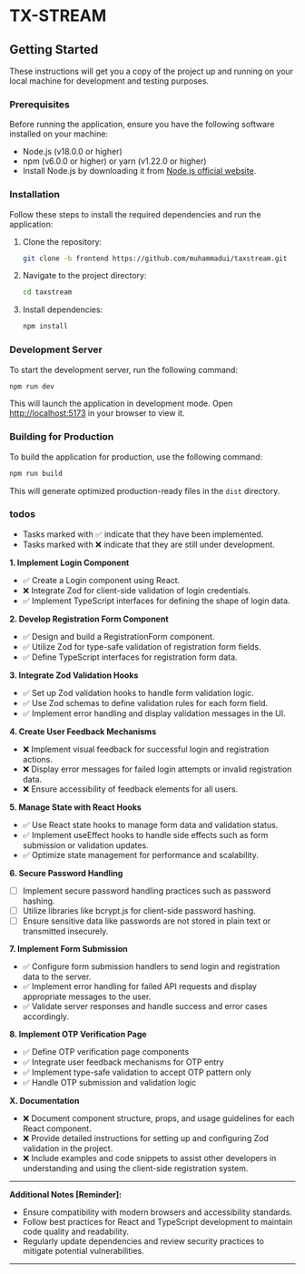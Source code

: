# TX-STREAM

## Getting Started

These instructions will get you a copy of the project up and running on your local machine for development and testing purposes.

### Prerequisites

Before running the application, ensure you have the following software installed on your machine:

- Node.js (v18.0.0 or higher)
- npm (v6.0.0 or higher) or yarn (v1.22.0 or higher)
- Install Node.js by downloading it from [Node.js official website](https://nodejs.org/).

### Installation

Follow these steps to install the required dependencies and run the application:

1. Clone the repository:

   ```bash
   git clone -b frontend https://github.com/muhammadui/taxstream.git
   ```

2. Navigate to the project directory:

   ```bash
   cd taxstream
   ```

3. Install dependencies:

   ```bash
   npm install
   ```

### Development Server

To start the development server, run the following command:

```bash
npm run dev
```

This will launch the application in development mode. Open [http://localhost:5173](http://localhost:5173) in your browser to view it.

### Building for Production

To build the application for production, use the following command:

```bash
npm run build
```

This will generate optimized production-ready files in the `dist` directory.

### todos

- Tasks marked with ✅ indicate that they have been implemented.
- Tasks marked with ❌ indicate that they are still under development.

**1. Implement Login Component**

- ✅ Create a Login component using React.
- ❌ Integrate Zod for client-side validation of login credentials.
- ✅ Implement TypeScript interfaces for defining the shape of login data.

**2. Develop Registration Form Component**

- ✅ Design and build a RegistrationForm component.
- ✅ Utilize Zod for type-safe validation of registration form fields.
- ✅ Define TypeScript interfaces for registration form data.

**3. Integrate Zod Validation Hooks**

- ✅ Set up Zod validation hooks to handle form validation logic.
- ✅ Use Zod schemas to define validation rules for each form field.
- ✅ Implement error handling and display validation messages in the UI.

**4. Create User Feedback Mechanisms**

- ❌ Implement visual feedback for successful login and registration actions.
- ❌ Display error messages for failed login attempts or invalid registration data.
- ❌ Ensure accessibility of feedback elements for all users.

**5. Manage State with React Hooks**

- ✅ Use React state hooks to manage form data and validation status.
- ✅ Implement useEffect hooks to handle side effects such as form submission or validation updates.
- ✅ Optimize state management for performance and scalability.

**6. Secure Password Handling**

- [ ] Implement secure password handling practices such as password hashing.
- [ ] Utilize libraries like bcrypt.js for client-side password hashing.
- [ ] Ensure sensitive data like passwords are not stored in plain text or transmitted insecurely.

**7. Implement Form Submission**

- ✅ Configure form submission handlers to send login and registration data to the server.
- ✅ Implement error handling for failed API requests and display appropriate messages to the user.
- ✅ Validate server responses and handle success and error cases accordingly.

**8. Implement OTP Verification Page**

- ✅ Define OTP verification page components
- ✅ Integrate user feedback mechanisms for OTP entry
- ✅ Implement type-safe validation to accept OTP pattern only
- ✅ Handle OTP submission and validation logic

**X. Documentation**

- ❌ Document component structure, props, and usage guidelines for each React component.
- ❌ Provide detailed instructions for setting up and configuring Zod validation in the project.
- ❌ Include examples and code snippets to assist other developers in understanding and using the client-side registration system.

---

**Additional Notes [Reminder]:**

- Ensure compatibility with modern browsers and accessibility standards.
- Follow best practices for React and TypeScript development to maintain code quality and readability.
- Regularly update dependencies and review security practices to mitigate potential vulnerabilities.

---
